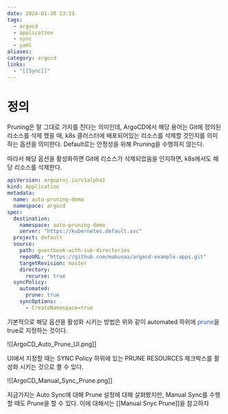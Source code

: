 ```yaml
---
date: 2024-01-30 13:23
tags:
  - argocd
  - application
  - sync
  - yaml
aliases: 
category: argocd
links:
  - "[[Sync]]"
---
```

# 정의

Pruning은 말 그대로 가지를 친다는 의미인데, ArgoCD에서 해당 용어는 Git에 정의된 리소스를 삭제 했을 때, k8s 클러스터에 배포되어있는 리소스를 삭제할 것인지를 의미하는 옵션을 의미한다. Default로는 안정성을 위해 Pruning을 수행하지 않는다. 

따라서 해당 옵션을 활성화하면 Git에 리소스가 삭제되었음을 인지하면, k8s에서도 해당 리소스를 삭제한다.


```yaml
apiVersion: argoproj.io/v1alpha1
kind: Application
metadata: 
  name: auto-pruning-demo
  namespace: argocd
spec: 
  destination:
    namespace: auto-pruning-demo
    server: "https://kubernetes.default.svc"
  project: default
  source: 
    path: guestbook-with-sub-directories
    repoURL: "https://github.com/mabusaa/argocd-example-apps.git"
    targetRevision: master
    directory:
      recurse: true
  syncPolicy:
    automated: 
      prune: true
    syncOptions:
      - CreateNamespace=true
```

기본적으로 해당 옵션을 활성화 시키는 방법은 위와 같이 automated 하위에 <font color="#245bdb">prune</font>을 true로 지정하는 것이다.


![[ArgoCD_Auto_Prune_UI.png]]


UI에서 지정할 때는 SYNC Policy 하위에 있는 PRUNE RESOURCES 체크박스를 활성화 시키는 것으로 켤 수 있다.

![[ArgoCD_Manual_Sync_Prune.png]]


지금가지는 Auto Sync에 대해 Prune 설정에 대해 살펴봤지만, Manual Sync를 수행할 때도 Prune을 할 수 있다. 이에 대해서는 [[Manual Snyc Prune]]을 참고하자
